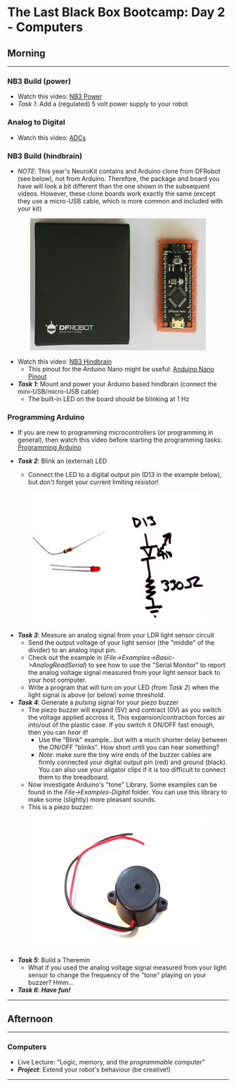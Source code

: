 # The Last Black Box Bootcamp: Day 2 - Computers

## Morning

----

### NB3 Build (power)

- Watch this video: [NB3 Power](https://vimeo.com/626839902)
- *Task 1*: Add a (regulated) 5 volt power supply to your robot

### Analog to Digital

- Watch this video: [ADCs](https://vimeo.com/627773247)

### NB3 Build (hindbrain)

- *NOTE*: This year's NeuroKit contains and Arduino clone from DFRobot (see below), not from Arduino. Therefore, the package and board you have will look a bit different than the one shown in the subsequent videos. However, these clone boards work exactly the same (except they use a micro-USB cable, which is more common and included with your kit)

<p align="center">
<img src="resources/images/arduino_clone.png" alt="LED driver" width="400" height="300">
</p>

- Watch this video: [NB3 Hindbrain](https://vimeo.com/626836554)
  - This pinout for the Arduino Nano might be useful: [Anduino Nano Pinout](resources/images/pinout_arduino_nano_clone.png)
- ***Task 1***: Mount and power your Arduino based hindbrain (connect the mini-USB/micro-USB cable)
  - The built-in LED on the board should be blinking at 1 Hz

### Programming Arduino

- If you are new to programming microcontrollers (or programming in general), then watch this video before starting the programming tasks: [Programming Arduino](https://vimeo.com/627783660)

- ***Task 2***: Blink an (external) LED 
  - Connect the LED to a digital output pin (D13 in the example below), but don't forget your current limiting resistor!

<p align="center">
<img src="resources/images/LED_driver_circuit.png" alt="LED driver" width="400" height="300">
</p>

- ***Task 3***: Measure an analog signal from your LDR light sensor circuit
  - Send the output voltage of your light sensor (the "middle" of the divider) to an analog input pin.
  - Check out the example in (*File->Examples->Basic->AnalogReadSerial*) to see how to use the "Serial Monitor" to report the analog voltage signal measured from your light sensor back to your host computer.
  - Write a program that will turn on your LED (from *Task 2*) when the light signal is above (or below) some threshold.
- ***Task 4***: Generate a *pulsing* signal for your piezo buzzer
  - The piezo buzzer will expand (5V) and contract (0V) as you switch the voltage applied accross it. This expansion/contraction forces air into/out of the plastic case. If you switch it ON/OFF fast enough, then you can *hear it*!
    - Use the "Blink" example...but with a much shorter delay between the ON/OFF "blinks". How short until you can hear something?
    - *Note*: make sure the tiny wire ends of the buzzer cables are firmly connected your digital output pin (red) and ground (black). You can also use your aligator clips if it is too difficult to connect them to the breadboard.
  - Now investigate Arduino's "tone" Library. Some examples can be found in the *File->Examples-Digital* folder. You can use this library to make some (slightly) more pleasant sounds.
  - This is a piezo buzzer:

<p align="center">
<img src="resources/images/piezo_buzzer.png" alt="Piezo Buzzer" width="400" height="300">
</p>
 
- ***Task 5***: Build a Theremin
  - What if you used the analog voltage signal measured from your light sensor to change the frequency of the "tone" playing on your buzzer? Hmm...
- ***Task 6***: ***Have fun!***

----

## Afternoon

----

### Computers

- Live Lecture: "Logic, memory, and the *programmable* computer"
- ***Project***: Extend your robot's behaviour (be creative!)

----
